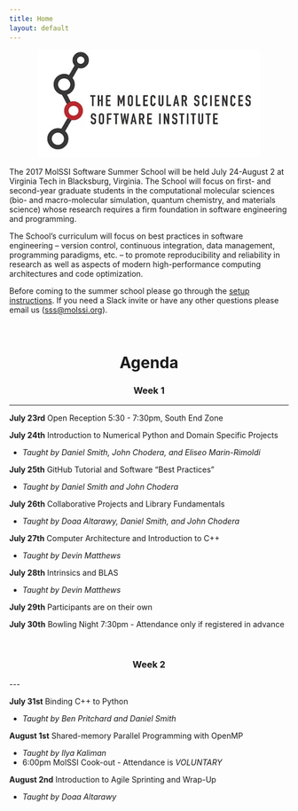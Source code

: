 ```yaml
---
title: Home
layout: default
---
```


<center><img src="images/MolSSI Logo 1.jpg" alt="MolSSI Logo" width="400"></center>

The 2017 MolSSI Software Summer School will be held July 24-August 2 at
Virginia Tech in Blacksburg, Virginia. The School will focus on first- and
second-year graduate students in the computational molecular sciences (bio- and
macro-molecular simulation, quantum chemistry, and materials science) whose
research requires a firm foundation in software engineering and programming.

The School’s curriculum will focus on best practices in software engineering –
version control, continuous integration, data management, programming
paradigms, etc. – to promote reproducibility and reliability in research as
well as aspects of modern high-performance computing architectures and code
optimization.

Before coming to the summer school please go through the [setup
instructions](Setup.html).  If you need a Slack invite or have any other
questions please email us (sss@molssi.org). 

<br>
<center><h1>Agenda</h1></center>

<center><h3>Week 1</h3></center>

---

**July 23rd**      Open Reception 5:30 - 7:30pm, South End Zone

**July 24th**      Introduction to Numerical Python and Domain Specific Projects
- *Taught by Daniel Smith, John Chodera, and Eliseo Marin-Rimoldi*

**July 25th**      GitHub Tutorial and Software “Best Practices”
- *Taught by Daniel Smith and John Chodera*
    
**July 26th**      Collaborative Projects and Library Fundamentals
- *Taught by Doaa Altarawy, Daniel Smith, and John Chodera*

**July 27th**      Computer Architecture and Introduction to C++

- *Taught by Devin Matthews*

**July 28th**      Intrinsics and BLAS
- *Taught by Devin Matthews*

**July 29th**      Participants are on their own

**July 30th**      Bowling Night 7:30pm - Attendance only if registered in advance

<br>
<center><h3>Week 2</h3></center>
---

**July 31st**      Binding C++ to Python
- *Taught by Ben Pritchard and Daniel Smith*

**August 1st**   Shared-memory Parallel Programming with OpenMP
- *Taught by Ilya Kaliman*
- 6:00pm MolSSI Cook-out -  Attendance is *VOLUNTARY*

**August 2nd**  Introduction to Agile Sprinting and Wrap-Up
- *Taught by Doaa Altarawy*



